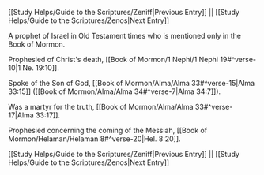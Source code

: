 [[Study Helps/Guide to the Scriptures/Zeniff|Previous Entry]]  ||  [[Study Helps/Guide to the Scriptures/Zenos|Next Entry]]

 A prophet of Israel in Old Testament times who is mentioned only in the Book of Mormon.

 Prophesied of Christ's death, [[Book of Mormon/1 Nephi/1 Nephi 19#^verse-10|1 Ne. 19:10]].

 Spoke of the Son of God, [[Book of Mormon/Alma/Alma 33#^verse-15|Alma 33:15]] ([[Book of Mormon/Alma/Alma 34#^verse-7|Alma 34:7]]).

 Was a martyr for the truth, [[Book of Mormon/Alma/Alma 33#^verse-17|Alma 33:17]].

 Prophesied concerning the coming of the Messiah, [[Book of Mormon/Helaman/Helaman 8#^verse-20|Hel. 8:20]].

[[Study Helps/Guide to the Scriptures/Zeniff|Previous Entry]]  ||  [[Study Helps/Guide to the Scriptures/Zenos|Next Entry]]